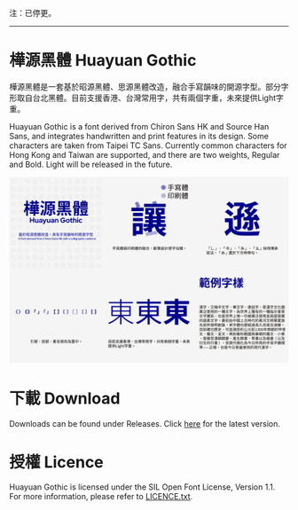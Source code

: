 注：已停更。

---

# 樺源黑體 Huayuan Gothic

樺源黑體是一套基於昭源黑體、思源黑體改造，融合手寫韻味的開源字型。部分字形取自台北黑體。目前支援香港、台灣常用字，共有兩個字重，未來提供Light字重。

Huayuan Gothic is a font derived from Chiron Sans HK and Source Han Sans, and integrates handwritten and print features in its design. Some characters are taken from Taipei TC Sans. Currently common characters for Hong Kong and Taiwan are supported, and there are two weights, Regular and Bold. Light will be released in the future.

![Intro](https://github.com/lapomme/huayuan/blob/main/img/intro.png)

# 下載 Download
Downloads can be found under Releases. Click [here](https://github.com/lapomme/huayuan/releases/latest) for the latest version. 
# 授權 Licence
Huayuan Gothic is licensed under the SIL Open Font License, Version 1.1. For more information, please refer to [LICENCE.txt](https://github.com/lapomme/huayuan/blob/main/LICENCE.txt).
